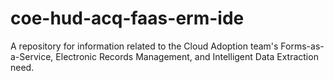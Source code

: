 # coe-hud-acq-faas-erm-ide
A repository for information related to the Cloud Adoption team's Forms-as-a-Service, Electronic Records Management, and Intelligent Data Extraction need.
